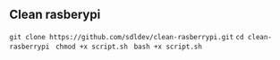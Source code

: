 ## Clean rasberypi

```git clone https://github.com/sdldev/clean-rasberrypi.git```
``cd clean-rasberrypi
``
``chmod +x script.sh
``
``bash +x script.sh
``
